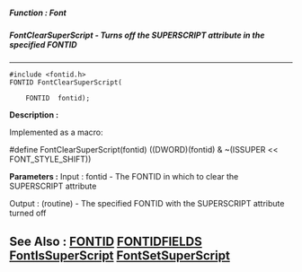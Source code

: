 ##### Function : Font
##### FontClearSuperScript - Turns off the SUPERSCRIPT attribute in the specified FONTID
---
```
#include <fontid.h>
FONTID FontClearSuperScript(

	FONTID  fontid);
```
**Description :**

Implemented as a macro:

#define FontClearSuperScript(fontid) ((DWORD)(fontid) & ~(ISSUPER << 
FONT_STYLE_SHIFT))

**Parameters :**
Input :
fontid  -  The FONTID in which to clear the SUPERSCRIPT attribute

Output :
(routine)  -  The specified FONTID with the SUPERSCRIPT attribute turned off



**See Also :**
[FONTID](/reference/Data/FONTID)
[FONTIDFIELDS](/reference/Data/FONTIDFIELDS)
[FontIsSuperScript](/reference/Func/FontIsSuperScript)
[FontSetSuperScript](/reference/Func/FontSetSuperScript)
---
